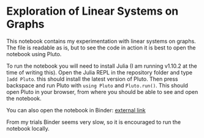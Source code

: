 # Exploration of Linear Systems on Graphs

This notebook contains my experimentation with linear systems on graphs.
The file is readable as is, but to see the code in action it is
best to open the notebook using Pluto.

To run the notebook you will need to install Julia (I am running v1.10.2
at the time of writing this).
Open the Julia REPL in the repository folder and
type `]add Pluto`. this should install the latest
version of Pluto. Then press backspace
and run Pluto with `using Pluto` and `Pluto.run()`.
This should open Pluto in your browser, from where you should be able to
see and open the notebook.

You can also open the notebook in Binder: [external link](https://binder.plutojl.org/v0.19.36/open?url=https%253A%252F%252Fraw.githubusercontent.com%252FMattDupraz%252FGraph-Linear-Systems%252Fmain%252Fgraphs.jl)

From my trials Binder seems very slow, so it is encouraged to run the notebook locally.
